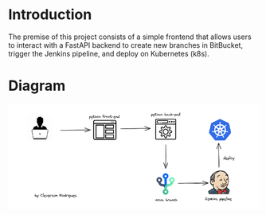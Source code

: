 # Introduction
The premise of this project consists of a simple frontend that allows users to interact with a FastAPI backend to create new branches in BitBucket, trigger the Jenkins pipeline, and deploy on Kubernetes (k8s).
# Diagram
![diagram](./img/4oOimage.png)